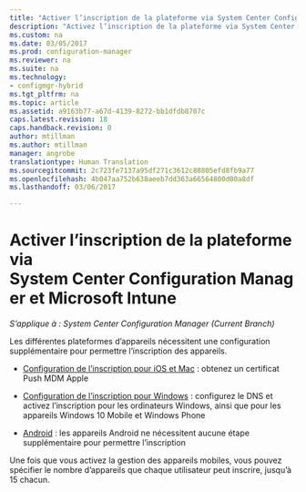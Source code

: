 ```yaml
---
title: "Activer l’inscription de la plateforme via System Center Configuration Manager | Microsoft Docs"
description: "Activez l’inscription de la plateforme via System Center Configuration Manager et Microsoft Intune."
ms.custom: na
ms.date: 03/05/2017
ms.prod: configuration-manager
ms.reviewer: na
ms.suite: na
ms.technology:
- configmgr-hybrid
ms.tgt_pltfrm: na
ms.topic: article
ms.assetid: a9163b77-a67d-4139-8272-bb1dfdb8707c
caps.latest.revision: 18
caps.handback.revision: 0
author: mtillman
ms.author: mtillman
manager: angrobe
translationtype: Human Translation
ms.sourcegitcommit: 2c723fe7137a95df271c3612c88805efd8fb9a77
ms.openlocfilehash: 4b047aa752b638aeeb7dd363a66564800d00a8df
ms.lasthandoff: 03/06/2017

---
```

# <a name="enable-platform-enrollment-with-system-center-configuration-manager-and-microsoft-intune"></a>Activer l’inscription de la plateforme via System Center Configuration Manager et Microsoft Intune

*S’applique à : System Center Configuration Manager (Current Branch)*

Les différentes plateformes d’appareils nécessitent une configuration supplémentaire pour permettre l’inscription des appareils.
  - [Configuration de l’inscription pour iOS et Mac](enroll-hybrid-ios-mac.md) : obtenez un certificat Push MDM Apple

  - [Configuration de l’inscription pour Windows](enroll-hybrid-windows.md) : configurez le DNS et activez l’inscription pour les ordinateurs Windows, ainsi que pour les appareils Windows 10 Mobile et Windows Phone

  - [Android](enroll-hybrid-android.md) : les appareils Android ne nécessitent aucune étape supplémentaire pour permettre l’inscription

Une fois que vous activez la gestion des appareils mobiles, vous pouvez spécifier le nombre d’appareils que chaque utilisateur peut inscrire, jusqu’à 15 chacun.

